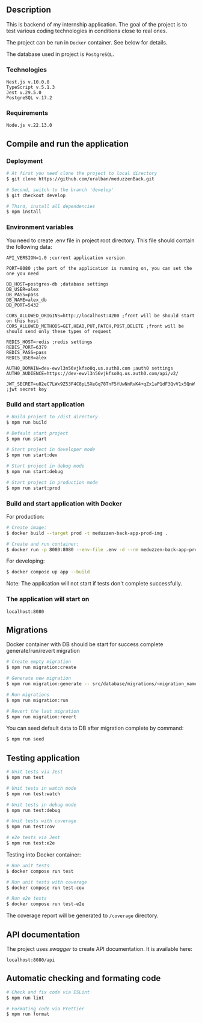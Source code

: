 ## Description

This is backend of my internship application. The goal of the project is to test various coding 
technologies in conditions close to real ones.

The project can be run in `Docker` container. See below for details.

The database used in project is `PostgreSQL`.

### Technologies
```
Nest.js v.10.0.0
TypeScript v.5.1.3
Jest v.29.5.0
PostgreSQL v.17.2
```

### Requirements
```
Node.js v.22.13.0
```

## Compile and run the application

### Deployment
```bash
# At first you need clone the project to local directory
$ git clone https://github.com/uralban/meduzzenBack.git

# Second, switch to the branch 'develop'
$ git checkout develop

# Third, install all dependencies
$ npm install
```

### Environment variables

You need to create .env file in project root directory. This file should contain the following data:
```
API_VERSION=1.0 ;current application version

PORT=8080 ;the port of the application is running on, you can set the one you need

DB_HOST=postgres-db ;database settings
DB_USER=alex
DB_PASS=pass
DB_NAME=alex_db
DB_PORT=5432

CORS_ALLOWED_ORIGINS=http://localhost:4200 ;front will be should start on this host
CORS_ALLOWED_METHODS=GET,HEAD,PUT,PATCH,POST,DELETE ;front will be should send only these types of request

REDIS_HOST=redis ;redis settings
REDIS_PORT=6379
REDIS_PASS=pass
REDIS_USER=alex

AUTH0_DOMAIN=dev-ewvl3n56vjkfso0q.us.auth0.com ;auth0 settings
AUTH0_AUDIENCE=https://dev-ewvl3n56vjkfso0q.us.auth0.com/api/v2/

JWT_SECRET=u82eC7LWx9Z53F4C8pL5XeGq78TnF5fUwNnRvK4+qZx1aP1dF3QvV1x5QnW ;jwt secret key
```

### Build and start application

```bash
# Build project to /dist directory
$ npm run build

# Default start project
$ npm run start

# Start project in developer mode
$ npm run start:dev

# Start project in debug mode
$ npm run start:debug

# Start project in production mode
$ npm run start:prod
```

### Build and start application with Docker

For production:

```bash
# Create image:
$ docker build --target prod -t meduzzen-back-app-prod-img .

# Create and run container:
$ docker run -p 8080:8080 --env-file .env -d --rm meduzzen-back-app-prod-img
```

For developing:

```bash
$ docker compose up app --build
```
Note: The application will not start if tests don't complete successfully.

### The application will start on
```
localhost:8080
```

## Migrations

Docker container with DB should be start for success complete generate/run/revert migration

```bash
# Create empty migration
$ npm run migration:create

# Generate new migration
$ npm run migration:generate -- src/database/migrations/<migration_name>

# Run migrations
$ npm run migration:run

# Revert the last migration
$ npm run migration:revert
```

You can seed default data to DB after migration complete by command:
```bash
$ npm run seed
```

## Testing application

```bash
# Unit tests via Jest
$ npm run test

# Unit tests in watch mode
$ npm run test:watch

# Unit tests in debug mode
$ npm run test:debug

# Unit tests with coverage
$ npm run test:cov

# e2e tests via Jest
$ npm run test:e2e
```

Testing into Docker container:

```bash
# Run unit tests
$ docker compose run test

# Run unit tests with coverage
$ docker compose run test-cov

# Run e2e tests
$ docker compose run test-e2e
```
The coverage report will be generated to `/coverage` directory.

## API documentation

The project uses *swagger* to create API documentation. It is available here:

```
localhost:8080/api
```

## Automatic checking and formating code 

```bash
# Check and fix code via ESLint
$ npm run lint

# Formating code via Prettier
$ npm run format
```